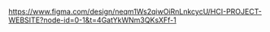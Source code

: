 https://www.figma.com/design/neqm1Ws2qiwOiRnLnkcycU/HCI-PROJECT-WEBSITE?node-id=0-1&t=4GatYkWNm3QKsXFf-1
